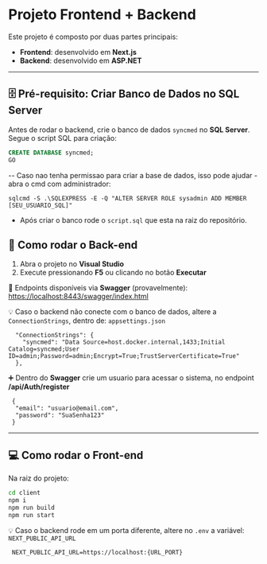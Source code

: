 # Projeto Frontend + Backend

Este projeto é composto por duas partes principais:  
- **Frontend**: desenvolvido em **Next.js**  
- **Backend**: desenvolvido em **ASP.NET**  

---
## 🗄️ Pré-requisito: Criar Banco de Dados no SQL Server

Antes de rodar o backend, crie o banco de dados `syncmed` no **SQL Server**.  
Segue o script SQL para criação:

```sql
CREATE DATABASE syncmed;
GO
```

-- Caso nao tenha permissao para criar a base de dados, isso pode ajudar
-abra o cmd com administrador:

```
sqlcmd -S .\SQLEXPRESS -E -Q "ALTER SERVER ROLE sysadmin ADD MEMBER [SEU_USUARIO_SQL]"
```
- Após criar o banco rode o `script.sql` que esta na raiz do repositório.

## 🚀 Como rodar o Back-end

1. Abra o projeto no **Visual Studio**  
2. Execute pressionando **F5** ou clicando no botão **Executar**  

🔗 Endpoints disponíveis via **Swagger** (provavelmente):  
[https://localhost:8443/swagger/index.html](https://localhost:8443/swagger/index.html)

💡 Caso o backend não conecte com o banco de dados, altere a `ConnectionStrings`, dentro de: `appsettings.json`

```
  "ConnectionStrings": {
    "syncmed": "Data Source=host.docker.internal,1433;Initial Catalog=syncmed;User ID=admin;Password=admin;Encrypt=True;TrustServerCertificate=True"
  },
````

➕ Dentro do **Swagger** crie um usuario para acessar o sistema, no endpoint **/api/Auth/register**

```
 {
  "email": "usuario@email.com",
  "password": "SuaSenha123"
 }
````

---

## 💻 Como rodar o Front-end

Na raiz do projeto:

```bash
cd client
npm i
npm run build
npm run start
```

💡 Caso o backend rode em um porta diferente, altere no `.env` a variável: `NEXT_PUBLIC_API_URL`

```
 NEXT_PUBLIC_API_URL=https://localhost:{URL_PORT}
````